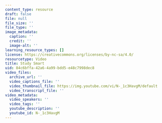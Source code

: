 ```yaml
---
content_type: resource
draft: false
file: null
file_size: ''
file_type: ''
image_metadata:
  caption: ''
  credit: ''
  image-alt: ''
learning_resource_types: []
license: https://creativecommons.org/licenses/by-nc-sa/4.0/
resourcetype: Video
title: Study Smart
uid: 84c6bffa-42a6-4a99-bdd5-e48c7998dec8
video_files:
  archive_url: ''
  video_captions_file: ''
  video_thumbnail_file: https://img.youtube.com/vi/N-_1c3HavgM/default.jpg
  video_transcript_file: ''
video_metadata:
  video_speakers: ''
  video_tags: ''
  youtube_description: ''
  youtube_id: N-_1c3HavgM
---
```

